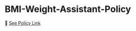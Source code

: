 # BMI-Weight-Assistant-Policy

🔗 [See Policy Link](https://lucky08.github.io/BMI-Weight-Assistant-Policy/)
